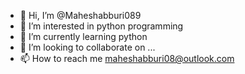 - 👋 Hi, I’m @Maheshabburi089
- 👀 I’m interested in python programming
- 🌱 I’m currently learning python 
- 💞️ I’m looking to collaborate on ...
- 📫 How to reach me maheshabburi08@outlook.com
<!---
Maheshabburi089/Maheshabburi089 is a ✨ special ✨ repository because its `README.md` (this file) appears on your GitHub profile.
You can click the Preview link to take a look at your changes.
--->
